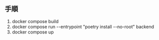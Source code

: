 ## 手順
1. docker compose build
2. docker compose run --entrypoint "poetry install --no-root" backend
3. docker compose up